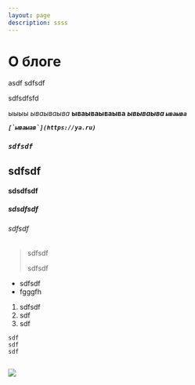 ```yaml
---
layout: page
description: ssss
---
```


# О блоге

asdf
sdfsdf

s﻿dfsdfsfd

ы﻿ыыы _ываываыва_ **ываываываыва _ывываыва `ываыва`_**

**_``[`ы﻿ваыав`](https://ya.ru)``_**

### **_`s﻿dfsdf`_**

## s﻿dfsdf

#### s﻿dsdfsdf

##### s﻿dsdfsdf

###### s﻿dfsdf

> s﻿dfsdf
>
> s﻿dfsdf

- s﻿dfsdf
- f﻿gggfh

1. s﻿dfsdf
2. s﻿df
3. s﻿df

```
sdf
sdf
sdf
```

![]()

![](/media/2023-12-10_09-33.png)
